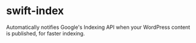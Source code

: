 # swift-index
 Automatically notifies Google's Indexing API when your WordPress content is published, for faster indexing.
